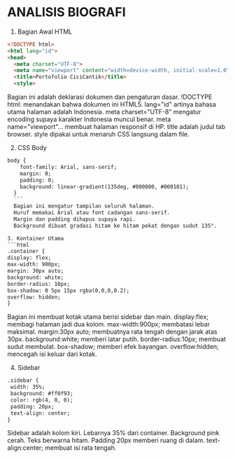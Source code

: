 # ANALISIS BIOGRAFI
1. Bagian Awal HTML
```html
<!DOCTYPE html>
<html lang="id">
<head>
  <meta charset="UTF-8">
  <meta name="viewport" content="width=device-width, initial-scale=1.0">
  <title>Portofolio CiciCantik</title>
  <style>
  ```
  Bagian ini adalah deklarasi dokumen dan pengaturan dasar.
  !DOCTYPE html: menandakan bahwa dokumen ini HTML5.
  lang="id" artinya bahasa utama halaman adalah Indonesia.
  meta charset="UTF-8" mengatur encoding supaya karakter Indonesia muncul benar.
  meta name="viewport"... membuat halaman responsif di HP.
  title adalah judul tab browser.
  style dipakai untuk menaruh CSS langsung dalam file.
  
2. CSS Body
  ```html
  body {
      font-family: Arial, sans-serif;
      margin: 0;
      padding: 0;
      background: linear-gradient(135deg, #000000, #000101);
    }
    ```
    Bagian ini mengatur tampilan seluruh halaman.
    Huruf memakai Arial atau font cadangan sans-serif.
    Margin dan padding dihapus supaya rapi.
    Background dibuat gradasi hitam ke hitam pekat dengan sudut 135°.

3. Kontainer Utama
  ```html
  .container {
  display: flex;
  max-width: 900px;
  margin: 30px auto;
  background: white;
  border-radius: 10px;
  box-shadow: 0 5px 15px rgba(0,0,0,0.2);
  overflow: hidden;
}
```
Bagian ini membuat kotak utama berisi sidebar dan main.
display:flex; membagi halaman jadi dua kolom.
max-width:900px; membatasi lebar maksimal.
margin:30px auto; membuatnya rata tengah dengan jarak atas 30px.
background:white; memberi latar putih.
border-radius:10px; membuat sudut membulat.
box-shadow; memberi efek bayangan.
overflow:hidden; mencegah isi keluar dari kotak.

4. Sidebar
 ```html
 .sidebar {
  width: 35%;
  background: #ff0f93;
  color: rgb(4, 0, 0);
  padding: 20px;
  text-align: center;
}
```
Sidebar adalah kolom kiri.
Lebarnya 35% dari container.
Background pink cerah.
Teks berwarna hitam.
Padding 20px memberi ruang di dalam.
text-align:center; membuat isi rata tengah.